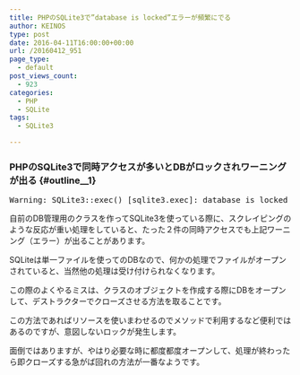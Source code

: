 ```yaml
---
title: PHPのSQLite3で”database is locked”エラーが頻繁にでる
author: KEINOS
type: post
date: 2016-04-11T16:00:00+00:00
url: /20160412_951
page_type:
  - default
post_views_count:
  - 923
categories:
  - PHP
  - SQLite
tags:
  - SQLite3

---
```

### PHPのSQLite3で同時アクセスが多いとDBがロックされワーニングが出る {#outline__1}

<div class="section">
  <pre>
Warning: SQLite3::exec() [sqlite3.exec]: database is locked in /home/users/hogehoge.php on line xxx
</pre>
  
  <p>
    自前のDB管理用のクラスを作ってSQLite3を使っている際に、スクレイピングのような反応が重い処理をしていると、たった２件の同時アクセスでも上記ワーニング（エラー）が出ることがあります。
  </p>
  
  <p>
    SQLiteは単一ファイルを使ってのDBなので、何かの処理でファイルがオープンされていると、当然他の処理は受け付けられなくなります。
  </p>
  
  <p>
    この際のよくやるミスは、クラスのオブジェクトを作成する際にDBをオープンして、デストラクターでクローズさせる方法を取ることです。
  </p>
  
  <p>
    この方法であればリソースを使いまわせるのでメソッドで利用するなど便利ではあるのですが、意図しないロックが発生します。
  </p>
  
  <p>
    面倒ではありますが、やはり必要な時に都度都度オープンして、処理が終わったら即クローズする急がば回れの方法が一番なようです。
  </p>
</div>